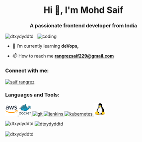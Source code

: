 <h1 align="center">Hi 👋, I'm Mohd Saif</h1>
<h3 align="center">A passionate frontend developer from India</h3>
<img align="right"alt="coding"width="400"src="https://user"
<p align="left"> <img src="https://komarev.com/ghpvc/?username=dtxydyddtd&label=Profile%20views&color=0e75b6&style=flat" alt="dtxydyddtd" /> </p>

- 🌱 I’m currently learning **deVops,**

- 📫 How to reach me **rangrezsaif229@gmail.com**  

<h3 align="left">Connect with me:</h3>
<p align="left">
<a href="https://linkedin.com/in/saif rangrez" target="blank"><img align="center" src="https://raw.githubusercontent.com/rahuldkjain/github-profile-readme-generator/master/src/images/icons/Social/linked-in-alt.svg" alt="saif rangrez" height="30" width="40" /></a>
</p>

<h3 align="left">Languages and Tools:</h3>
<p align="left"> <a href="https://aws.amazon.com" target="_blank" rel="noreferrer"> <img src="https://raw.githubusercontent.com/devicons/devicon/master/icons/amazonwebservices/amazonwebservices-original-wordmark.svg" alt="aws" width="40" height="40"/> </a> <a href="https://www.docker.com/" target="_blank" rel="noreferrer"> <img src="https://raw.githubusercontent.com/devicons/devicon/master/icons/docker/docker-original-wordmark.svg" alt="docker" width="40" height="40"/> </a> <a href="https://git-scm.com/" target="_blank" rel="noreferrer"> <img src="https://www.vectorlogo.zone/logos/git-scm/git-scm-icon.svg" alt="git" width="40" height="40"/> </a> <a href="https://www.jenkins.io" target="_blank" rel="noreferrer"> <img src="https://www.vectorlogo.zone/logos/jenkins/jenkins-icon.svg" alt="jenkins" width="40" height="40"/> </a> <a href="https://kubernetes.io" target="_blank" rel="noreferrer"> <img src="https://www.vectorlogo.zone/logos/kubernetes/kubernetes-icon.svg" alt="kubernetes" width="40" height="40"/> </a> <a href="https://www.linux.org/" target="_blank" rel="noreferrer"> <img src="https://raw.githubusercontent.com/devicons/devicon/master/icons/linux/linux-original.svg" alt="linux" width="40" height="40"/> </a> </p>

<p><img align="left" src="https://github-readme-stats.vercel.app/api/top-langs?username=dtxydyddtd&show_icons=true&locale=en&layout=compact" alt="dtxydyddtd" /></p>

<p>&nbsp;<img align="center" src="https://github-readme-stats.vercel.app/api?username=dtxydyddtd&show_icons=true&locale=en" alt="dtxydyddtd" /></p>

<p><img align="center" src="https://github-readme-streak-stats.herokuapp.com/?user=dtxydyddtd&" alt="dtxydyddtd" /></p>
